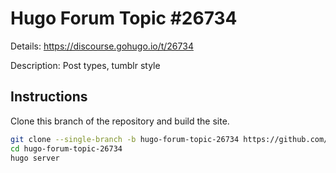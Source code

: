 # Hugo Forum Topic #26734

Details: <https://discourse.gohugo.io/t/26734>

Description: Post types, tumblr style

## Instructions

Clone this branch of the repository and build the site.

```bash
git clone --single-branch -b hugo-forum-topic-26734 https://github.com/jmooring/hugo-testing hugo-forum-topic-26734
cd hugo-forum-topic-26734
hugo server
```

